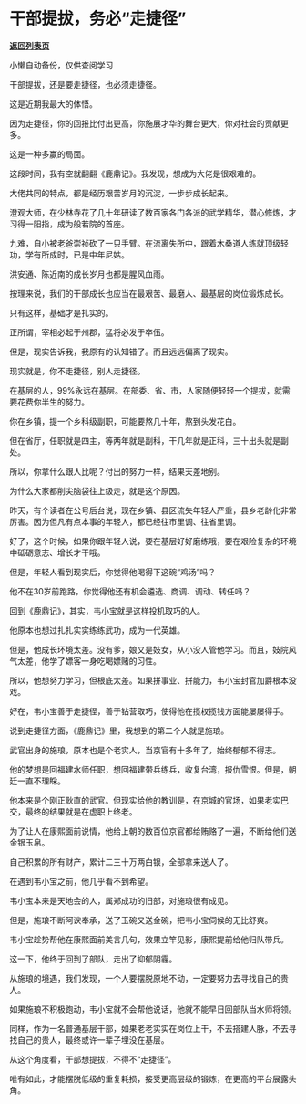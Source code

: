 # 干部提拔，务必“走捷径”

[**返回列表页**](/gzh/费曼的小茶馆)

小懒自动备份，仅供查阅学习

干部提拔，还是要走捷径，也必须走捷径。

  

这是近期我最大的体悟。

  

因为走捷径，你的回报比付出更高，你施展才华的舞台更大，你对社会的贡献更多。

  

这是一种多赢的局面。

  

这段时间，我有空就翻翻《鹿鼎记》。我发现，想成为大佬是很艰难的。

  

大佬共同的特点，都是经历艰苦岁月的沉淀，一步步成长起来。

  

澄观大师，在少林寺花了几十年研读了数百家各门各派的武学精华，潜心修炼，才习得一阳指，成为般若院的首座。

  

九难，自小被老爸崇祯砍了一只手臂。在流离失所中，跟着木桑道人练就顶级轻功，学有所成时，已是中年尼姑。

  

洪安通、陈近南的成长岁月也都是腥风血雨。

  

按理来说，我们的干部成长也应当在最艰苦、最磨人、最基层的岗位锻炼成长。

  

只有这样，基础才是扎实的。

  

正所谓，宰相必起于州郡，猛将必发于卒伍。

  

但是，现实告诉我，我原有的认知错了。而且远远偏离了现实。

  

现实就是，你不走捷径，别人走捷径。

  

在基层的人，99%永远在基层。在部委、省、市，人家随便轻轻一个提拔，就需要花费你半生的努力。

  

你在乡镇，提一个乡科级副职，可能要熬几十年，熬到头发花白。

  

但在省厅，任职就是四主，等两年就是副科，干几年就是正科，三十出头就是副处。

  

所以，你拿什么跟人比呢？付出的努力一样，结果天差地别。

  

为什么大家都削尖脑袋往上级走，就是这个原因。

  

昨天，有个读者在公号后台说，现在乡镇、县区流失年轻人严重，县乡老龄化非常厉害。因为但凡有点本事的年轻人，都已经往市里调、往省里调。

  

好了，这个时候，如果你跟年轻人说，要在基层好好磨练哦，要在艰险复杂的环境中砥砺意志、增长才干哦。

  

但是，年轻人看到现实后，你觉得他喝得下这碗“鸡汤”吗？

  

他不在30岁前跑路，你觉得他还有机会遴选、商调、调动、转任吗？

  

回到《鹿鼎记》，其实，韦小宝就是这样投机取巧的人。

  

他原本也想过扎扎实实练练武功，成为一代英雄。

  

但是，他成长环境太差。没有爹，娘又是妓女，从小没人管他学习。而且，妓院风气太差，他学了嫖客一身吃喝嫖赌的习性。

  

所以，他想努力学习，但根底太差。如果拼事业、拼能力，韦小宝封官加爵根本没戏。

  

好在，韦小宝善于走捷径，善于钻营取巧，使得他在揽权揽钱方面能屡屡得手。

  

说到走捷径方面，《鹿鼎记》里，我想到的第二个人就是施琅。

  

武官出身的施琅，原本也是个老实人，当京官有十多年了，始终郁郁不得志。

  

他的梦想是回福建水师任职，想回福建带兵练兵，收复台湾，报仇雪恨。但是，朝廷一直不理睬。

  

他本来是个刚正耿直的武官。但现实给他的教训是，在京城的官场，如果老实巴交，最终的结果就是在虚职上终老。

  

为了让人在康熙面前说情，他给上朝的数百位京官都给贿赂了一遍，不断给他们送金银玉帛。

  

自己积累的所有财产，累计二三十万两白银，全部拿来送人了。

  

在遇到韦小宝之前，他几乎看不到希望。

  

韦小宝本来是天地会的人，属郑成功的旧部，对施琅很有成见。

  

但是，施琅不断阿谀奉承，送了玉碗又送金碗，把韦小宝伺候的无比舒爽。

  

韦小宝趁势帮他在康熙面前美言几句，效果立竿见影，康熙提前给他归队带兵。

  

这一下，他终于回到了部队，走出了抑郁阴霾。

  

从施琅的境遇，我们发现，一个人要摆脱原地不动，一定要努力去寻找自己的贵人。

  

如果施琅不积极跑动，韦小宝就不会帮他说话，他就不能早日回部队当水师将领。

  

同样，作为一名普通基层干部，如果老老实实在岗位上干，不去搭建人脉，不去寻找自己的贵人，最终或许一辈子埋没在基层。

  

从这个角度看，干部想提拔，不得不“走捷径”。

  

唯有如此，才能摆脱低级的重复耗损，接受更高层级的锻炼，在更高的平台展露头角。

